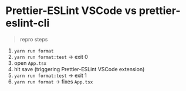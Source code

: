 # Prettier-ESLint VSCode vs prettier-eslint-cli

> repro steps

1. `yarn run format`
2. `yarn run format:test` -> exit 0
3. open `App.tsx`
4. hit save (triggering Prettier-ESLint VSCode extension)
5. `yarn run format:test` -> exit 1
6. `yarn run format` -> fixes `App.tsx`

